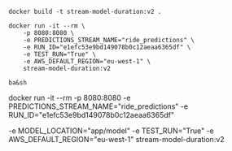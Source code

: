 ```
docker build -t stream-model-duration:v2 .

```


```
docker run -it --rm \
    -p 8080:8080 \
    -e PREDICTIONS_STREAM_NAME="ride_predictions" \
    -e RUN_ID="e1efc53e9bd149078b0c12aeaa6365df" \
    -e TEST_RUN="True" \
    -e AWS_DEFAULT_REGION="eu-west-1" \
    stream-model-duration:v2
```


```b
ba&sh
```

docker run -it --rm
    -p 8080:8080
    -e PREDICTIONS_STREAM_NAME="ride_predictions"
    -e RUN_ID="e1efc53e9bd149078b0c12aeaa6365df"

-e MODEL_LOCATION="app/model"
    -e TEST_RUN="True"
    -e AWS_DEFAULT_REGION="eu-west-1"
    stream-model-duration:v2
